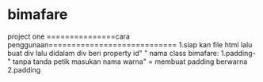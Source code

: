 # bimafare
project one
===============cara penggunaan============================
1.siap kan file html lalu buat div lalu didalam div beri property id" "
nama class bimafare:
1.padding-" tanpa tanda petik masukan nama warna" = membuat padding berwarna
2.padding
